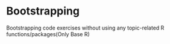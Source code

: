 # Bootstrapping
Bootstrapping code exercises without using any topic-related R functions/packages(Only Base R)
